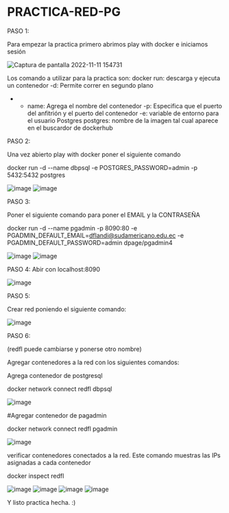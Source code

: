 # PRACTICA-RED-PG

PASO 1:

Para empezar la practica primero abrimos play with docker e iniciamos sesión

![Captura de pantalla 2022-11-11 154731](https://user-images.githubusercontent.com/91167254/201429122-005c34fa-95d5-478c-b039-dec5d7081f81.png)


Los comando a utilizar para la practica son: 
 docker run: descarga y ejecuta un contenedor
 -d: Permite correr en segundo plano
 - - name: Agrega el nombre del contenedor
 -p: Especifica que el puerto del anfitrión y el puerto del contenedor
 -e: variable de entorno para el usuario Postgres
  postgres: nombre de la imagen tal cual aparece en el buscardor de dockerhub
 
 
 PASO 2:
 
 Una vez abierto play with docker poner el siguiente comando
 
 docker run -d --name dbpsql -e POSTGRES_PASSWORD=admin  -p 5432:5432 postgres
 
 
![image](https://user-images.githubusercontent.com/91167254/201429765-4c9388f3-48d0-4993-867c-51fb7f4780b7.png)
![image](https://user-images.githubusercontent.com/91167254/201429821-5a625f54-50be-43bd-9670-ba4d5ce627b7.png)

PASO 3:

Poner el siguiente comando para poner el EMAIL y la CONTRASEÑA

docker run -d --name pgadmin -p 8090:80 -e PGADMIN_DEFAULT_EMAIL=dflandi@sudamericano.edu.ec -e PGADMIN_DEFAULT_PASSWORD=admin dpage/pgadmin4

![image](https://user-images.githubusercontent.com/91167254/201430894-5beadba5-66f2-4b81-89c4-66ba76d62174.png)
![image](https://user-images.githubusercontent.com/91167254/201430924-6cffffe7-5029-4924-bf63-3d37a7960bc0.png)



PASO 4:
 Abir con localhost:8090
 
![image](https://user-images.githubusercontent.com/91167254/201431081-a1bbe06f-b3f4-46de-bd6e-3ddf29b074a9.png)


PASO 5:

Crear red poniendo el siguiente comando:

![image](https://user-images.githubusercontent.com/91167254/201431180-a78da5bd-c90f-42dd-b1dd-541daa9eb358.png)


PASO 6:

(redfl puede cambiarse y ponerse otro nombre)

Agregar contenedores a la red
con los siguientes comandos:


Agrega contenedor de postgresql

docker network connect redfl dbpsql

![image](https://user-images.githubusercontent.com/91167254/201431434-f902ebb2-d9a7-410c-adf8-92cd012ee999.png)



#Agregar contenedor de pagadmin

docker network connect redfl pgadmin

![image](https://user-images.githubusercontent.com/91167254/201431555-05da7083-a335-4a90-bea4-b589e156ac04.png)



verificar contenedores conectados a la red. Este comando muestras las IPs
asignadas a cada contenedor

docker inspect redfl

![image](https://user-images.githubusercontent.com/91167254/201431860-f98ef27b-1de7-4297-9e62-3c15a019ee22.png)
![image](https://user-images.githubusercontent.com/91167254/201431888-0ae26a3a-bb43-4941-97e0-e261f7b20de0.png)
![image](https://user-images.githubusercontent.com/91167254/201431908-293d03d6-3e36-4ba5-85e4-d29ea12d6fea.png)
![image](https://user-images.githubusercontent.com/91167254/201431939-8a72aef2-5ad9-4953-aa1c-4dc856e2a193.png)

Y listo practica hecha. :)



